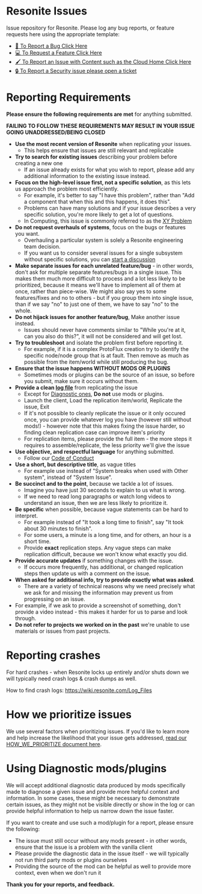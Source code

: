 # Resonite Issues
Issue repository for Resonite. Please log any bug reports, or feature requests here using the appropriate template:

- [:bug: To Report a Bug Click Here](https://github.com/Yellow-Dog-Man/Resonite-Issues/issues/new?assignees=shiftyscales&labels=bug&projects=&template=bug-report.yml)
- [:computer: To Request a Feature Click Here](https://github.com/Yellow-Dog-Man/Resonite-Issues/issues/new?assignees=shiftyscales&labels=enhancement&projects=&template=feature-request.yml)
- [:paintbrush: To Report an Issue with Content such as the Cloud Home Click Here](https://github.com/Yellow-Dog-Man/Resonite-Issues/issues/new?assignees=shiftyscales%2C+AegisTheWolf%2C+RyuviTheViali%2C+RueShejn&labels=content&projects=&template=content-issue.yml)
- [:lock: To Report a Security issue please open a ticket](https://support.resonite.com/)

# Reporting Requirements
**Please ensure the following requirements are met** for anything submitted.

**FAILING TO FOLLOW THESE REQUIREMENTS MAY RESULT IN YOUR ISSUE GOING UNADDRESSED/BEING CLOSED**

- **Use the most recent version of Resonite** when replicating your issues.
  - This helps ensure that issues are still relevant and replicable
- **Try to search for existing issues** describing your problem before creating a new one
  - If an issue already exists for what you wish to report, please add any additional information to the existing issue instead.
- **Focus on the high-level issue first, not a specific solution**, as this lets us approach the problem most efficiently.
    - For example, it's better to say "I have this problem", rather than "Add a component that when this and this happens, it does this".
    - Problems can have many solutions and if your issue describes a very specific solution, you're more likely to get a lot of questions.
    - In Computing, this issue is commonly referred to as the [XY Problem](https://xyproblem.info/)
- **Do not request overhauls of systems**, focus on the bugs or features you want.
    - Overhauling a particular system is solely a Resonite engineering team decision.
    - If you want us to consider several issues for a single subsystem without specific solutions, you can [start a discussion](https://github.com/Yellow-Dog-Man/Resonite-Issues/discussions)
- **Make separate issues for each unrelated feature/bug** - in other words, don't ask for multiple separate features/bugs in a single issue. This makes them much more difficult to process and a lot less likely to be prioritized, because it means we'll have to implement all of them at once, rather than piece-wise. We might also say yes to some features/fixes and no to others - but if you group them into single issue, than if we say "no" to just one of them, we have to say "no" to the whole.
- **Do not hijack issues for another feature/bug**, Make another issue instead.
    - Issues should never have comments similar to "While you're at it, can you also do this?", it will not be considered and will get lost.
- **Try to troubleshoot** and isolate the problem first before reporting it.
    - For example, if it is a complex ProtoFlux creation try to identify the specific node/node group that is at fault. Then remove as much as possible from the item/world while still producing the bug.
- **Ensure that the issue happens WITHOUT MODS OR PLUGINS**
    - Sometimes mods or plugins can be the source of an issue, so before you submit, make sure it occurs without them.
- **Provide a clean [log file](https://wiki.resonite.com/Log_Files)** from replicating the issue
  - Except for [Diagnostic ones](#using-diagnostic-modsplugins), **Do not** use mods or plugins.
  - Launch the client, Load the replication item/world, Replicate the issue, Exit
  - If it's not possible to cleanly replicate the issue or it only occured once, you can provide whatever log you have (however still without mods!) - however note that this makes fixing the issue harder, so finding clean replication case can improve item's priority
  - For replication items, please provide the full item - the more steps it requires to assemble/replicate, the less priority we'll give the issue
- **Use objective, and respectful language** for anything submitted.
  - Follow our [Code of Conduct](CODE_OF_CONDUCT.md) 
- **Use a short, but descriptive title**, as vague titles
  - For example use instead of "System breaks when used with Other system", instead of "System Issue".
- **Be succinct and to the point**, because we tackle a lot of issues.
  - Imagine you have just 30 seconds to explain to us what is wrong.
  - If we need to read long paragraphs or watch long videos to understand an issue, then we are less likely to prioritize it.
- **Be specific** when possible, because vague statements can be hard to interpret.
  - For example instead of "It took a long time to finish", say "It took about 30 minutes to finish".
  - For some users, a minute is a long time, and for others, an hour is a short time.
  - Provide **exact** replication steps. Any vague steps can make replication difficult, because we won't know what exactly you did.
- **Provide accurate updates** if something changes with the issue.
  - If occurs more frequently, has additional, or changed replication steps then update us with a comment on the issue.
- **When asked for additional info, try to provide exactly what was asked**.
  - There are a variety of technical reasons why we need precisely what we ask for and missing the information may prevent us from progressing on an issue.
-   For example, if we ask to provide a screenshot of something, don't provide a video instead - this makes it harder for us to parse and look through.
- **Do not refer to projects we worked on in the past** we're unable to use materials or issues from past projects.

# Reporting crashes
For hard crashes - when Resonite locks up entirely and/or shuts down we will typically need crash logs & crash dumps as well.

How to find crash logs: https://wiki.resonite.com/Log_Files

# How we prioritize issues
We use several factors when prioritizing issues. If you'd like to learn more and help increase the likelihood that your issue gets addressed, [read our HOW_WE_PRIORITIZE document here](HOW_WE_PRIORITIZE.md).

# Using Diagnostic mods/plugins
We will accept additional diagnostic data produced by mods specifically made to diagnose a given issue and provide more helpful context and information. In some cases, these might be necessary to demonstrate certain issues, as they might not be visible directly or show in the log or can provide helpful information to help us narrow down the issue faster.

If you want to create and use such a mod/plugin for a report, please ensure the following:
- The issue must still occur without any mods present - in other words, ensure that the issue is a problem with the vanilla client
- Please provide the diagnostic data in the issue itself - we will typically not run third party mods or plugins ourselves
- Providing the source of the mod can be helpful as well to provide more context, even when we don't run it

**Thank you for your reports, and feedback.**
